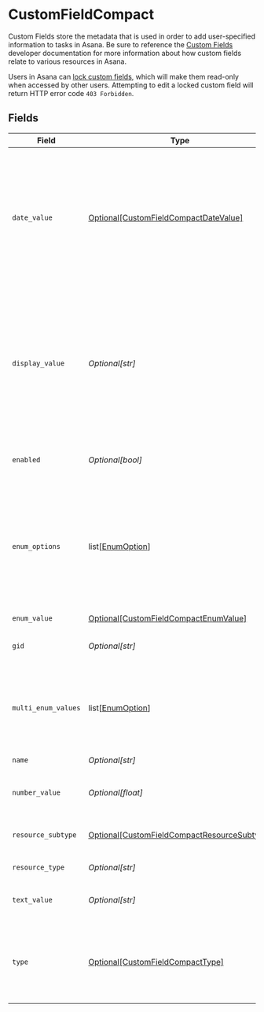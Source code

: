 # CustomFieldCompact

Custom Fields store the metadata that is used in order to add user-specified information to tasks in Asana. Be sure to reference the [Custom Fields](/docs/asana-custom-fields) developer documentation for more information about how custom fields relate to various resources in Asana.

Users in Asana can [lock custom fields](https://asana.com/guide/help/premium/custom-fields#gl-lock-fields), which will make them read-only when accessed by other users. Attempting to edit a locked custom field will return HTTP error code `403 Forbidden`.


## Fields

| Field                                                                                                                                                                                                                                          | Type                                                                                                                                                                                                                                           | Required                                                                                                                                                                                                                                       | Description                                                                                                                                                                                                                                    | Example                                                                                                                                                                                                                                        |
| ---------------------------------------------------------------------------------------------------------------------------------------------------------------------------------------------------------------------------------------------- | ---------------------------------------------------------------------------------------------------------------------------------------------------------------------------------------------------------------------------------------------- | ---------------------------------------------------------------------------------------------------------------------------------------------------------------------------------------------------------------------------------------------- | ---------------------------------------------------------------------------------------------------------------------------------------------------------------------------------------------------------------------------------------------- | ---------------------------------------------------------------------------------------------------------------------------------------------------------------------------------------------------------------------------------------------- |
| `date_value`                                                                                                                                                                                                                                   | [Optional[CustomFieldCompactDateValue]](../../models/shared/customfieldcompactdatevalue.md)                                                                                                                                                    | :heavy_minus_sign:                                                                                                                                                                                                                             | *Conditional*. Only relevant for custom fields of type `date`. This object reflects the chosen date (and optionally, time) value of a `date` custom field. If no date is selected, the value of `date_value` will be `null`.                   |                                                                                                                                                                                                                                                |
| `display_value`                                                                                                                                                                                                                                | *Optional[str]*                                                                                                                                                                                                                                | :heavy_minus_sign:                                                                                                                                                                                                                             | A string representation for the value of the custom field. Integrations that don't require the underlying type should use this field to read values. Using this field will future-proof an app against new custom field types.                 | blue                                                                                                                                                                                                                                           |
| `enabled`                                                                                                                                                                                                                                      | *Optional[bool]*                                                                                                                                                                                                                               | :heavy_minus_sign:                                                                                                                                                                                                                             | *Conditional*. Determines if the custom field is enabled or not.                                                                                                                                                                               | true                                                                                                                                                                                                                                           |
| `enum_options`                                                                                                                                                                                                                                 | list[[EnumOption](../../models/shared/enumoption.md)]                                                                                                                                                                                          | :heavy_minus_sign:                                                                                                                                                                                                                             | *Conditional*. Only relevant for custom fields of type `enum`. This array specifies the possible values which an `enum` custom field can adopt. To modify the enum options, refer to [working with enum options](/docs/create-an-enum-option). |                                                                                                                                                                                                                                                |
| `enum_value`                                                                                                                                                                                                                                   | [Optional[CustomFieldCompactEnumValue]](../../models/shared/customfieldcompactenumvalue.md)                                                                                                                                                    | :heavy_minus_sign:                                                                                                                                                                                                                             | N/A                                                                                                                                                                                                                                            |                                                                                                                                                                                                                                                |
| `gid`                                                                                                                                                                                                                                          | *Optional[str]*                                                                                                                                                                                                                                | :heavy_minus_sign:                                                                                                                                                                                                                             | Globally unique identifier of the resource, as a string.                                                                                                                                                                                       | 12345                                                                                                                                                                                                                                          |
| `multi_enum_values`                                                                                                                                                                                                                            | list[[EnumOption](../../models/shared/enumoption.md)]                                                                                                                                                                                          | :heavy_minus_sign:                                                                                                                                                                                                                             | *Conditional*. Only relevant for custom fields of type `multi_enum`. This object is the chosen values of a `multi_enum` custom field.                                                                                                          |                                                                                                                                                                                                                                                |
| `name`                                                                                                                                                                                                                                         | *Optional[str]*                                                                                                                                                                                                                                | :heavy_minus_sign:                                                                                                                                                                                                                             | The name of the custom field.                                                                                                                                                                                                                  | Status                                                                                                                                                                                                                                         |
| `number_value`                                                                                                                                                                                                                                 | *Optional[float]*                                                                                                                                                                                                                              | :heavy_minus_sign:                                                                                                                                                                                                                             | *Conditional*. This number is the value of a `number` custom field.                                                                                                                                                                            | 5.2                                                                                                                                                                                                                                            |
| `resource_subtype`                                                                                                                                                                                                                             | [Optional[CustomFieldCompactResourceSubtype]](../../models/shared/customfieldcompactresourcesubtype.md)                                                                                                                                        | :heavy_minus_sign:                                                                                                                                                                                                                             | The type of the custom field. Must be one of the given values.<br/>                                                                                                                                                                            | text                                                                                                                                                                                                                                           |
| `resource_type`                                                                                                                                                                                                                                | *Optional[str]*                                                                                                                                                                                                                                | :heavy_minus_sign:                                                                                                                                                                                                                             | The base type of this resource.                                                                                                                                                                                                                | task                                                                                                                                                                                                                                           |
| `text_value`                                                                                                                                                                                                                                   | *Optional[str]*                                                                                                                                                                                                                                | :heavy_minus_sign:                                                                                                                                                                                                                             | *Conditional*. This string is the value of a `text` custom field.                                                                                                                                                                              | Some Value                                                                                                                                                                                                                                     |
| `type`                                                                                                                                                                                                                                         | [Optional[CustomFieldCompactType]](../../models/shared/customfieldcompacttype.md)                                                                                                                                                              | :heavy_minus_sign:                                                                                                                                                                                                                             | *Deprecated: new integrations should prefer the resource_subtype field.* The type of the custom field. Must be one of the given values.<br/>                                                                                                   |                                                                                                                                                                                                                                                |